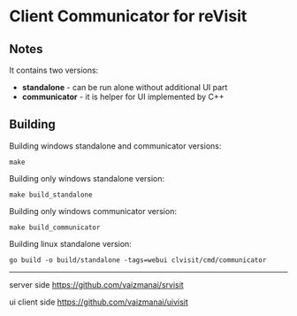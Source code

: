 # Client Communicator for reVisit

## Notes

It contains two versions:

- **standalone** - can be run alone without additional UI part
- **communicator** - it is helper for UI implemented by C++

## Building

Building windows standalone and communicator versions:

```
make
```

Building only windows standalone version:

```
make build_standalone
```

Building only windows communicator version:

```
make build_communicator
```

Building linux standalone version:

```
go build -o build/standalone -tags=webui clvisit/cmd/communicator
```

***
server side
https://github.com/vaizmanai/srvisit

ui client side
https://github.com/vaizmanai/uivisit
